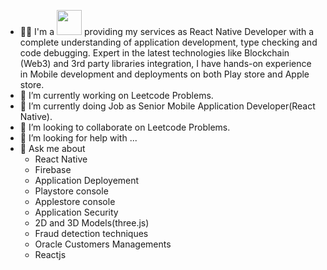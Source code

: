 

- 👨‍💻 I'm a <img src="https://media.giphy.com/media/WUlplcMpOCEmTGBtBW/giphy.gif" width="40"> providing my services as React Native Developer with a complete understanding of application development, type checking and code debugging.
Expert in the latest technologies like Blockchain (Web3) and 3rd party libraries integration, I have hands-on experience in Mobile development and deployments on both Play store and Apple store.
- 🔭 I’m currently working on Leetcode Problems.
- 🌱 I’m currently doing Job as Senior Mobile Application Developer(React Native).
- 👯 I’m looking to collaborate on Leetcode Problems.
- 🤔 I’m looking for help with ...
- 💬 Ask me about 
    - React Native
    - Firebase
    - Application Deployement
    - Playstore console
    - Applestore  console
    - Application Security
    - 2D and 3D Models(three.js)
    - Fraud detection techniques
    - Oracle Customers Managements
    - Reactjs
    



